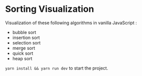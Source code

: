 # Sorting Visualization

Visualization of these following algorithms in vanilla JavaScript :

* bubble sort
* insertion sort
* selection sort
* merge sort
* quick sort
* heap sort


`yarn install && yarn run dev` to start the project.